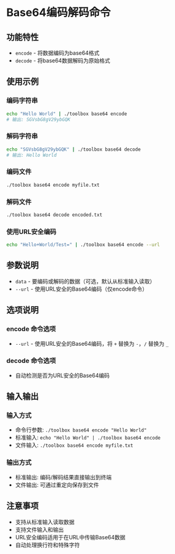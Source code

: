 # Base64编码解码命令

## 功能特性

- `encode` - 将数据编码为base64格式
- `decode` - 将base64数据解码为原始格式

## 使用示例

### 编码字符串
```bash
echo "Hello World" | ./toolbox base64 encode
# 输出: SGVsbG8gV29ybGQK
```

### 解码字符串
```bash
echo "SGVsbG8gV29ybGQK" | ./toolbox base64 decode
# 输出: Hello World
```

### 编码文件
```bash
./toolbox base64 encode myfile.txt
```

### 解码文件
```bash
./toolbox base64 decode encoded.txt
```

### 使用URL安全编码
```bash
echo "Hello+World/Test=" | ./toolbox base64 encode --url
```

## 参数说明

- `data` - 要编码或解码的数据（可选，默认从标准输入读取）
- `--url` - 使用URL安全的Base64编码（仅encode命令）

## 选项说明

### encode 命令选项
- `--url` - 使用URL安全的Base64编码，将 `+` 替换为 `-`，`/` 替换为 `_`

### decode 命令选项
- 自动检测是否为URL安全的Base64编码

## 输入输出

### 输入方式
- 命令行参数: `./toolbox base64 encode "Hello World"`
- 标准输入: `echo "Hello World" | ./toolbox base64 encode`
- 文件输入: `./toolbox base64 encode myfile.txt`

### 输出方式
- 标准输出: 编码/解码结果直接输出到终端
- 文件输出: 可通过重定向保存到文件

## 注意事项

- 支持从标准输入读取数据
- 支持文件输入和输出
- URL安全编码适用于在URL中传输Base64数据
- 自动处理换行符和特殊字符 